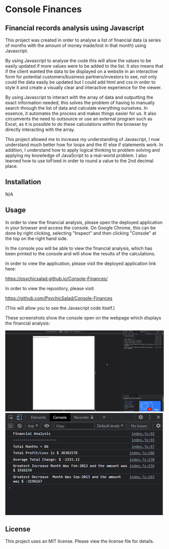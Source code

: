 # Console Finances

## Financial records analysis using Javascript

This project was created in order to analyse a list of financial data (a series of months with the amount of money made/lost in that month) using Javascript.

By using Javascript to analyse the code this will allow the values to be easily updated if more values were to be added to the list. It also means that if the client wanted the data to be displayed on a website in an interactive form for potential customers/business partners/investors to see, not only could the data easily be updated but I could add html and css in order to style it and create a visually clear and interactive experience for the viewer.

By using Javascript to interact with the array of data and outputting the exact information needed, this solves the problem of having to manually search through the list of data and calculate everything ourselves. In essence, it automates the process and makes things easier for us. It also circumvents the need to outsource or use an external program such as Excel, as it is possible to do these calculations within the browser by directly interacting with the array.

This project allowed me to increase my understanding of Javascript, I now understand much better how for loops and the if/ else if statements work. In addition, I understand how to apply logical thinking to problem solving and applying my knowledge of JavaScript to a real-world problem. I also learned how to use toFixed in order to round a value to the 2nd decimal place.

## Installation

N/A

## Usage

In order to view the financial analysis, please open the deployed application in your browser and access the console.
On Google Chrome, this can be done by right clicking, selecting "Inspect" and then clicking "Console" at the top on the right hand side.

In the console you will be able to view the financial analysis, which has been printed to the console and will show the results of the calculations.

In order to view the application, please visit the deployed application link here:

https://psychicsalad.github.io/Console-Finances/

In order to view the repository, please visit:

https://github.com/PsychicSalad/Console-Finances

(This will allow you to see the Javascript code itself.)

These screenshots show the console open on the webpage which displays the financial analysis:

![Screenshot of webpage with console open at the side](img/Screenshot_1.png)
![Screenshot of console open showing financial analysis printed to console](img/Screenshot_2.png)

## License

This project uses an MIT license. Please view the license file for details.
